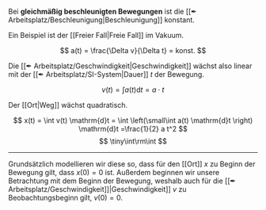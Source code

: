 Bei **gleichmäßig beschleunigten Bewegungen** ist die [[✒ Arbeitsplatz/Beschleunigung|Beschleunigung]] konstant.

Ein Beispiel ist der [[Freier Fall|Freie Fall]] im Vakuum.

$$
a(t) = \frac{\Delta v}{\Delta t} = konst.
$$

Die [[✒ Arbeitsplatz/Geschwindigkeit|Geschwindigkeit]] wächst also linear mit der [[✒ Arbeitsplatz/SI-System|Dauer]] $t$ der Bewegung.

$$
v(t) =  \int a(t) \mathrm{d}t = a \cdot t
$$

Der [[Ort|Weg]] wächst quadratisch.

$$
x(t) = \int v(t) \mathrm{d}t =  \int \left(\small\int a(t) \mathrm{d}t \right) \mathrm{d}t =\frac{1}{2}
a t^2
$$
$$
\tiny\int\rm\int
$$

--- 

Grundsätzlich modellieren wir diese so, dass für den [[Ort]] $x$ zu Beginn der Bewegung gilt, dass $x(0) = 0$ ist. Außerdem beginnen wir unsere Betrachtung mit dem Beginn der Bewegung, weshalb auch für die [[✒ Arbeitsplatz/Geschwindigkeit]]|Geschwindigkeit]] $v$ zu Beobachtungsbeginn gilt, $v(0) = 0$.